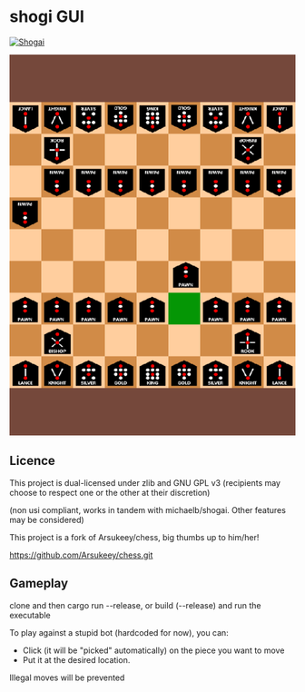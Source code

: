 # shogi GUI

[![Shogai](https://img.shields.io/badge/Shogai-v2.0.0-green.svg)](https://github.com/michaelb/shogai)

![](screen.png)

## Licence

This project is dual-licensed under zlib and GNU GPL v3 (recipients may choose to respect one or the other at their discretion)

(non usi compliant, works in tandem with michaelb/shogai. Other features may be considered)

This project is a fork of Arsukeey/chess, big thumbs up to him/her!

https://github.com/Arsukeey/chess.git

## Gameplay

clone and then cargo run --release, or build (--release) and run the executable

To play against a stupid bot (hardcoded for now), you can:

- Click (it will be "picked" automatically) on the piece you want to move
- Put it at the desired location.

Illegal moves will be prevented
